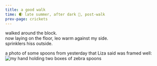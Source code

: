 ```yaml
---
title: a good walk
time: 🌒 late summer, after dark 🦗, post-walk
prev-page: crickets
---
```

walked around the block.  
now laying on the floor, leo warm against my side.  
sprinklers hiss outside.  

a photo of some spoons from yesterday that 
Liza said was framed well:  
![my hand holding two boxes of zebra spoons](/assets/images/zebra_spoons.jpg "they're a housewarming gift from cakes <3")